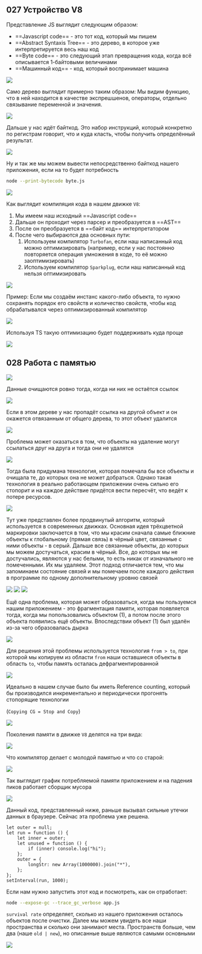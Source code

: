 ## 027 Устройство V8

Представление JS выглядит следующим образом:

- ==Javascript code== - это тот код, который мы пишем
- ==Abstract Syntaxis Tree== - это дерево, в которое уже интерпретируется весь наш код
- ==Byte code== - это следующий этап превращения кода, когда всё описывается 1-байтовыми величинами
- ==Машинный код== - код, который воспринимает машина

![](_png/916e404668b7ca17f81b0c970ef36bba.png)

Само дерево выглядит примерно таким образом:
Мы видим функцию, что в ней находится в качестве экспрешшенов, операторы, отдельно связывание переменной и значения.

![](_png/86a3924941ea193812e0ea5196079f94.png)

Дальше у нас идёт байткод. Это набор инструкций, который конкретно по регистрам говорит, что и куда класть, чтобы получить определённый результат.

![](_png/fbe9da2839c7b3a6d0ab29b54cdd794d.png)

Ну и так же мы можем вывести непосредственно байткод нашего приложения, если на то будет потребность

```bash
node --print-bytecode byte.js
```

![](_png/4b206f9bfc4615aefd28c528225b9242.png)

Как выглядит компиляция кода в нашем движке `V8`:

1. Мы имеем наш исходный ==Javascript code==
2. Дальше он проходит через парсер и преобразуется в ==AST==
3. После он преобразуется в ==байт код== интерпретатором
4. После чего выбираются два основных пути:
    1. Используем компилятор `Turbofan`, если наш написанный код можно оптимизировать (например, если у нас постоянно повторяется операция умножения в коде, то её можно заоптимизировать)
    2. Используем компилятор `Sparkplug`, если наш написанный код нельзя оптимизировать

![](_png/d2137a969cc54215f989b3b254da0c89.png)

Пример:
Если мы создаём инстанс какого-либо объекта, то нужно сохранять порядок его свойств и количество свойств, чтобы код обрабатывался через оптимизированный компилятор

![](_png/36e3260c62bd15fcce6d5cb6e22ca015.png)

Используя TS такую оптимизацию будет поддерживать куда проще

![](_png/24fa281c35ad6506224bca0ac839507f.png)

## 028 Работа с памятью

![](_png/8e92710d919bc3bcb766a5621d2c1c36.png)

Данные очищаются ровно тогда, когда ни них не остаётся ссылок

![](_png/88aecf355c43ad99f3ea3095d7c74da9.png)

Если в этом дереве у нас пропадёт ссылка на другой объект и он окажется отвязанным от общего дерева, то этот объект удалится

![](_png/1679c1c10fa1c8d041c5a7037ce00cac.png)

Проблема может оказаться в том, что объекты на удаление могут ссылаться друг на друга и тогда они не удалятся

![](_png/efe47948f046ec2074dd3e1112c7641f.png)

Тогда была придумана технология, которая помечала бы все объекты и очищала те, до которых она не может добраться.
Однако такая технология в реально работающем приложении очень сильно его стопорит и на каждое действие придётся вести пересчёт, что ведёт к потере ресурсов.

![](_png/5c38f6edfb5ec37346f54fe254cbc13a.png)

Тут уже представлен более продвинутый алгоритм, который используется в современных движках.
Основная идея трёхцветной маркировки заключается в том, что мы красим сначала самые ближние объекты к глобальному (прямая связь) в чёрный цвет, связанные с ними объекты - в серый. Дальше все связанные объекты, до которых мы можем достучаться, красим в чёрный. Все, до которых мы не достучались, являются у нас белыми, то есть никак от изначального не помеченными. Их мы удаляем.
Этот подход отличается тем, что мы запоминаем состояние связей и мы помечаем после каждого действия в программе по одному дополнительному уровню связей

![](_png/ecc7f2b328e871cd54a77c27fe47c366.png)
![](_png/2c509506868b4ceb9816e8c15e4fe8ce.png)
![](_png/0db425f8e4e9cde3ec589bace99d8079.png)

Ещё одна проблема, которая может образоваться, когда мы пользуемся нашим приложением - это фрагментация памяти, которая появляется тогда, когда мы попользовались объектом (1), а потом после этого объекта появились ещё объекты. Впоследствии объект (1) был удалён из-за чего образовалась дырка

![](_png/b609af1da6d7f88b3e5e9b65d956c9ec.png)

Для решения этой проблемы используется технология `from > to`, при которой мы копируем из области `from` наши оставшиеся объекты в область `to`, чтобы память осталась дефрагментированной

![](_png/c4662a1407f572b45d322def545e46ab.png)

Идеально в нашем случае было бы иметь Reference counting, который бы производился инкрементально и периодически прогонять стопорящие технологии

(`Copying CG = Stop and Copy`)

![](_png/5798dbdf76b15fe41c5bd8044468478e.png)

Поколения памяти в движке `V8` делятся на три вида:

![](_png/112b1156a51a3de6de9a870f3f0cf163.png)

Что компилятор делает с молодой памятью и что со старой:

![](_png/aee2ff0f2acb97d30f80427a20e8b1e2.png)

Так выглядит график потребляемой памяти приложением и на падения пиков работает сборщик мусора

![](_png/a953bac6623db251df2706d35de9ffcc.png)

Данный код, представленный ниже, раньше вызывал сильные утечки данных в браузере. Сейчас эта проблема уже решена.

```JS
let outer = null;
let run = function () {
	let inner = outer;
	let unused = function () {
		if (inner) console.log("hi");
	};
	outer = {
		longStr: new Array(1000000).join("*"),
	};
};
setInterval(run, 1000);
```

Если нам нужно запустить этот код и посмотреть, как он отработает:

```bash
node --expose-gc --trace_gc_verbose app.js
```

`survival rate` определяет, сколько из нашего приложения осталось объектов после очистки. Далее мы можем увидеть все наши пространства и сколько они занимают места. Пространств больше, чем два (наше `old | new`), но описанные выше являются самыми основными

![](_png/b41d4ef522af4e7c524a1612356cd5d6.png)
